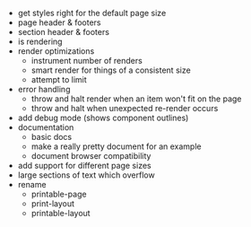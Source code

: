 - get styles right for the default page size
- page header & footers
- section header & footers
- is rendering
- render optimizations
  - instrument number of renders
  - smart render for things of a consistent size
  - attempt to limit
- error handling
  - throw and halt render when an item won't fit on the page
  - throw and halt when unexpected re-render occurs
- add debug mode (shows component outlines)
- documentation
  - basic docs
  - make a really pretty document for an example
  - document browser compatibility
- add support for different page sizes
- large sections of text which overflow
- rename
  - printable-page
  - print-layout
  - printable-layout
